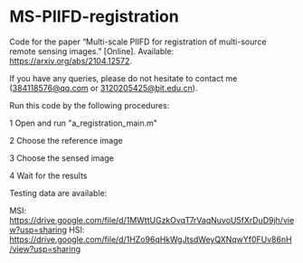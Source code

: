 # MS-PIIFD-registration
Code for the paper “Multi-scale PIIFD for registration of multi-source remote sensing images.” [Online]. Available: https://arxiv.org/abs/2104.12572.

If you have any queries, please do not hesitate to contact me (384118576@qq.com or 3120205425@bit.edu.cn).

Run this code by the following procedures:

1 Open and run "a_registration_main.m"

2 Choose the reference image

3 Choose the sensed image

4 Wait for the results


Testing data are available:

MSI: https://drive.google.com/file/d/1MWttUGzkOvqT7rVaqNuvoU5fXrDuD9jh/view?usp=sharing
HSI: https://drive.google.com/file/d/1HZo96qHkWgJtsdWeyQXNqwYf0FUv86nH/view?usp=sharing
